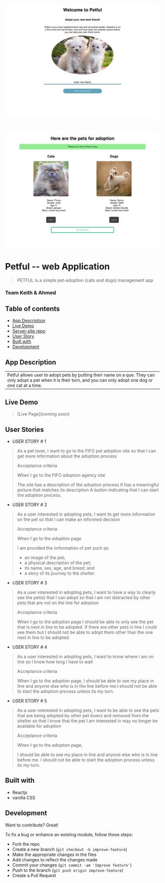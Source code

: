 
# ![WebApp](https://github.com/thinkful-ei-firefly/petful-client-keith-ahmed/blob/master/images/landingPage.png?raw=true)

# ![WebApp](https://github.com/thinkful-ei-firefly/petful-client-keith-ahmed/blob/master/images/adoptPage.png?raw=true)

# Petful -- web Application

> PETFUL is a simple pet-adoption (cats and dogs) management app
### Team Keith & Ahmed
## Table of contents

- [App Description](#app-description)
- [Live Demo](#live-demo)
- [Server-site repo](https://github.com/thinkful-ei-firefly/petful-server-keith-ahmed)
- [User Story](#user-story)
- [Built with](#build-with)
- [Development](#development)




## App Description

<table>
<tr>
<td>
  Petful allows user to adopt pets by putting their name on a que. They can only adopt a pet when it is their turn, and you can only adopt one dog or one cat at a time.
</td>
</tr>
</table>

## Live Demo

> [Live Page](coming soon)


## User Stories

* USER STORY # 1
> As a pet lover, I want to go to the FIFO pet adoption site so that I can get more information about the adoption process
>
> Acceptance criteria
>
> When I go to the FIFO adoption agency site
>
> The site has a description of the adoption process It has a meaningful picture that matches its description A button indicating that I can start the adoption process.

* USER STORY # 2
>As a user interested in adopting pets, I want to get more information on the pet so that I can make an informed decision
>
>Acceptance criteria
>
>When I go to the adoption page 
>
>I am provided the imformation of pet such as:
>* an image of the pet;
>* a physical description of the pet;
>* its name, sex, age, and breed; and
>* a story of its journey to the shelter.

* USER STORY # 3

>As a user interested in adopting pets, I want to have a way to clearly see the pet(s) that I can adopt so that I am not distracted by other pets that are not on the line for adoption
>
>Acceptance criteria
>
>When I go to the adoption page I should be able to only see the pet that is next in line to be adopted. If there are other pets in line I could see them but I should not be able to adopt them other than the one next in line to be adopted.

* USER STORY # 4

>As a user interested in adopting pets, I want to know where I am on line so I know how long I have to wait
>
>Acceptance criteria
>
>When I go to the adoption page, I should be able to see my place in line and anyone else who is in the line before me.I should not be able to start the adoption process unless its my turn.

* USER STORY # 5

>As a user interested in adopting pets, I want to be able to see the pets that are being adopted by other pet lovers and removed from the shelter so that I know that the pet I am interested in may no longer be available for adoption
>
>Acceptance criteria
>
>When I go to the adoption page, 
>
>I should be able to see my place in line and anyone else who is in line before me. I should not be able to start the adoption process unless its my turn.


## Built with

- Reactjs
- vanilla CSS


## Development

Want to contribute? Great!

To fix a bug or enhance an existing module, follow these steps:

- Fork the repo
- Create a new branch (`git checkout -b improve-feature`)
- Make the appropriate changes in the files
- Add changes to reflect the changes made
- Commit your changes (`git commit -am 'Improve feature'`)
- Push to the branch (`git push origin improve-feature`)
- Create a Pull Request